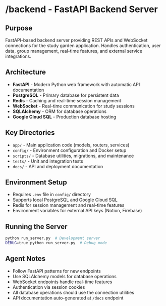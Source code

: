 # /backend - FastAPI Backend Server

## Purpose
FastAPI-based backend server providing REST APIs and WebSocket connections for the study garden application. Handles authentication, user data, group management, real-time features, and external service integrations.

## Architecture
- **FastAPI** - Modern Python web framework with automatic API documentation
- **PostgreSQL** - Primary database for persistent data
- **Redis** - Caching and real-time session management
- **WebSocket** - Real-time communication for study sessions
- **SQLAlchemy** - ORM for database operations
- **Google Cloud SQL** - Production database hosting

## Key Directories
- `app/` - Main application code (models, routers, services)
- `config/` - Environment configuration and Docker setup
- `scripts/` - Database utilities, migrations, and maintenance
- `tests/` - Unit and integration tests
- `docs/` - API and deployment documentation

## Environment Setup
- Requires `.env` file in `config/` directory
- Supports local PostgreSQL and Google Cloud SQL
- Redis for session management and real-time features
- Environment variables for external API keys (Notion, Firebase)

## Running the Server
```bash
python run_server.py  # Development server
DEBUG=true python run_server.py  # Debug mode
```

## Agent Notes
- Follow FastAPI patterns for new endpoints
- Use SQLAlchemy models for database operations
- WebSocket endpoints handle real-time features
- Authentication via session cookies
- All database operations should use the connection utilities
- API documentation auto-generated at `/docs` endpoint
